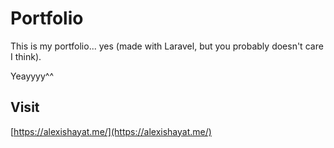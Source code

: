 # Portfolio

This is my portfolio... yes (made with Laravel, but you probably doesn't care I think).

Yeayyyy^^

## Visit

[https://alexishayat.me/](https://alexishayat.me/)
